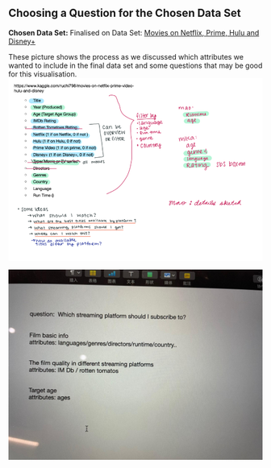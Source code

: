 ## Choosing a Question for the Chosen Data Set

**Chosen Data Set:** Finalised on Data Set: [Movies on Netflix, Prime, Hulu and Disney+](https://www.kaggle.com/ruchi798/movies-on-netflix-prime-video-hulu-and-disney)

These picture shows the process as we discussed which attributes we wanted to include in the final data set and some questions that may be good for this visualisation. 
![Deciding a Question](Images/choosingAttributes.png)

![Deciding a Question 2](Images/questionIdeas.jpg)

